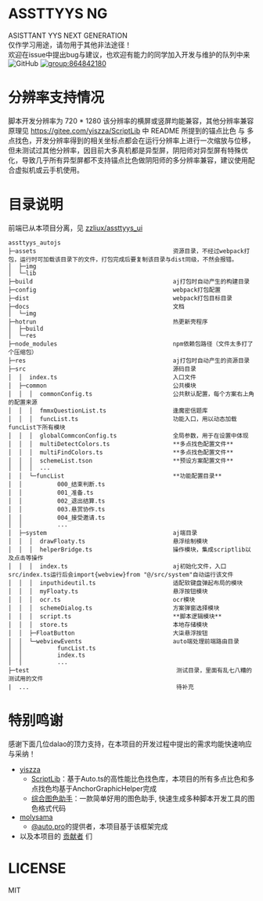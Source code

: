# ASSTTYYS NG
ASISTTANT YYS NEXT GENERATION<br/>
仅作学习用途，请勿用于其他非法途径！<br/>
欢迎在issue中提出bug与建议，也欢迎有能力的同学加入开发与维护的队列中来<br/>
![GitHub](https://img.shields.io/github/license/zzliux/assttyys_autojs)
[![group:864842180](https://img.shields.io/badge/group-864842180-blue)](https://qm.qq.com/q/H852T6N0OG)


# 分辨率支持情况
脚本开发分辨率为 720 * 1280 该分辨率的横屏或竖屏均能兼容，其他分辨率兼容原理见 <https://gitee.com/yiszza/ScriptLib> 中 README 所提到的锚点比色 与 多点找色，开发分辨率得到的相关坐标点都会在运行分辨率上进行一次缩放与位移，但未测试过其他分辨率，因目前大多真机都是异型屏，阴阳师对异型屏有特殊优化，导致几乎所有异型屏都不支持锚点比色做阴阳师的多分辨率兼容，建议使用配合虚拟机或云手机使用。

# 目录说明
前端已从本项目分离，见 [zzliux/assttyys_ui](https://github.com/zzliux/assttyys_ui)
```
assttyys_autojs
├─assets                                       资源目录，不经过webpack打包，运行时可加载该目录下的文件，打包完成后要复制该目录与dist同级，不然会报错。
│  ├─img                                       
│  └─lib
├─build                                        aj打包时自动产生的构建目录
├─config                                       webpack打包配置
├─dist                                         webpack打包目标目录
├─docs                                         文档
│  └─img
├─hotrun                                       热更新壳程序
│  ├─build
│  └─res
├─node_modules                                 npm依赖包路径（文件太多打了个压缩包）
├─res                                          aj打包时自动产生的资源目录
├─src                                          源码目录
│  │  index.ts                                 入口文件
│  ├─common                                    公共模块
│  │  │  commonConfig.ts                       公共默认配置，每个方案右上角的配置来源
│  │  │  fmmxQuestionList.ts                   逢魔密信题库
│  │  │  funcList.ts                           功能入口，用以动态加载funcList下所有模块
│  │  │  globalCommconConfig.ts                全局参数，用于在设置中体现
│  │  │  multiDetectColors.ts                  **多点找色配置文件**
│  │  │  multiFindColors.ts                    **多点找色配置文件**
│  │  │  schemeList.tson                       **预设方案配置文件**
│  │  │  ...
│  │  └─funcList                               **功能配置目录**
│  │          000_结束判断.ts
│  │          001_准备.ts
│  │          002_退出结算.ts
│  │          003.悬赏协作.ts
│  │          004_接受邀请.ts
│  │          ...
│  ├─system                                    aj端目录
│  │  │  drawFloaty.ts                         悬浮绘制模块
│  │  │  helperBridge.ts                       操作模块，集成scriptlib以及点击等操作
│  │  │  index.ts                              aj初始化文件，入口src/index.ts运行后会import{webview}from "@/src/system"自动运行该文件
│  │  │  inputhideutil.ts                      适配软键盘弹起布局的模块
│  │  │  myFloaty.ts                           悬浮按钮模块
│  │  │  ocr.ts                                ocr模块
│  │  │  schemeDialog.ts                       方案弹窗选择模块
│  │  │  script.ts                             **脚本逻辑模块**
│  │  │  store.ts                              本地存储模块
│  │  ├─FloatButton                            大柒悬浮按钮
│  │  └─webviewEvents                          auto端处理前端路由目录
│  │          funcList.ts
│  │          index.ts
│  │          ...
├─test                                          测试目录，里面有乱七八糟的测试用的文件
|  ...                                          待补充
```

# 特别鸣谢
感谢下面几位dalao的顶力支持，在本项目的开发过程中提出的需求均能快速响应与采纳！
- [yiszza](https://gitee.com/yiszza)
  - [ScriptLib](https://gitee.com/yiszza/ScriptLib)：基于Auto.ts的高性能比色找色库，本项目的所有多点比色和多点找色均基于AnchorGraphicHelper完成
  - [综合图色助手](https://gitee.com/yiszza/ScriptGraphicHelper)：一款简单好用的图色助手, 快速生成多种脚本开发工具的图色格式代码
- [molysama](https://github.com/molysama)
  - [@auto.pro](https://github.com/molysama/auto.pro)的提供者，本项目基于该框架完成
- 以及本项目的 [贡献者](https://github.com/zzliux/assttyys_autojs/graphs/contributors) 们

# LICENSE
MIT
